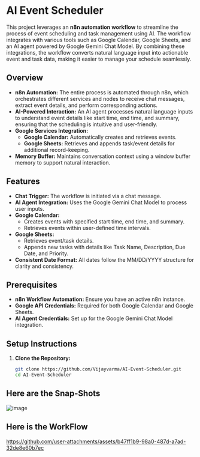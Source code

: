 # AI Event Scheduler

This project leverages an **n8n automation workflow** to streamline the process of event scheduling and task management using AI. The workflow integrates with various tools such as Google Calendar, Google Sheets, and an AI agent powered by Google Gemini Chat Model. By combining these integrations, the workflow converts natural language input into actionable event and task data, making it easier to manage your schedule seamlessly.

## Overview

- **n8n Automation:** The entire process is automated through n8n, which orchestrates different services and nodes to receive chat messages, extract event details, and perform corresponding actions.
- **AI-Powered Interaction:** An AI agent processes natural language inputs to understand event details like start time, end time, and summary, ensuring that the scheduling is intuitive and user-friendly.
- **Google Services Integration:**
  - **Google Calendar:** Automatically creates and retrieves events.
  - **Google Sheets:** Retrieves and appends task/event details for additional record-keeping.
- **Memory Buffer:** Maintains conversation context using a window buffer memory to support natural interaction.

## Features

- **Chat Trigger:** The workflow is initiated via a chat message.
- **AI Agent Integration:** Uses the Google Gemini Chat Model to process user inputs.
- **Google Calendar:** 
  - Creates events with specified start time, end time, and summary.
  - Retrieves events within user-defined time intervals.
- **Google Sheets:**
  - Retrieves event/task details.
  - Appends new tasks with details like Task Name, Description, Due Date, and Priority.
- **Consistent Date Format:** All dates follow the MM/DD/YYYY structure for clarity and consistency.

## Prerequisites

- **n8n Workflow Automation:** Ensure you have an active n8n instance.
- **Google API Credentials:** Required for both Google Calendar and Google Sheets.
- **AI Agent Credentials:** Set up for the Google Gemini Chat Model integration.

## Setup Instructions

1. **Clone the Repository:**

   ```bash
   git clone https://github.com/Vijayvarma/AI-Event-Scheduler.git
   cd AI-Event-Scheduler
## Here are the Snap-Shots

![image](https://github.com/user-attachments/assets/7c689e56-910d-4995-ab21-5c6bb6d208f5)

## Here is the WorkFlow




https://github.com/user-attachments/assets/b47ff1b9-98a0-487d-a7ad-32de8e60b7ec

